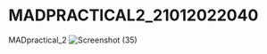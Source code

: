 # MADPRACTICAL2_21012022040
MADpractical_2
![Screenshot (35)](https://user-images.githubusercontent.com/105143969/186369792-dab29485-e2f7-4799-89f7-f3dec4b12465.png)
